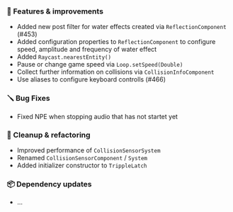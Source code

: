 ### 🚀 Features & improvements

- Added new post filter for water effects created via `ReflectionComponent` (#453)
- Added configuration properties to `ReflectionComponent` to configure speed, amplitude and frequency of water effect
- Added `Raycast.nearestEntity()`
- Pause or change game speed via `Loop.setSpeed(Double)`
- Collect further information on collisions via `CollisionInfoComponent`
- Use aliases to configure keyboard controlls (#466)

### 🪛 Bug Fixes

- Fixed NPE when stopping audio that has not startet yet

### 🧽 Cleanup & refactoring

- Improved performance of `CollisionSensorSystem`
- Renamed `CollisionSensorComponent` / `System`
- Added initializer constructor to `TrippleLatch`

### 📦 Dependency updates

- ...